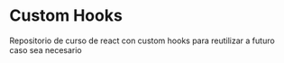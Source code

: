# Custom Hooks
Repositorio de curso de react con custom hooks para reutilizar a futuro caso sea necesario

